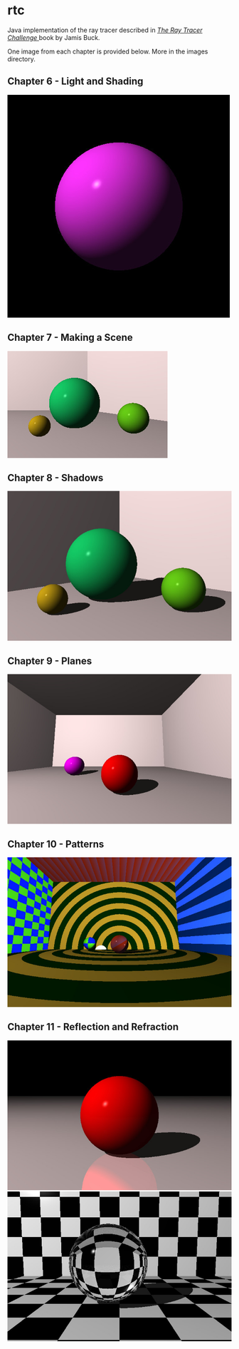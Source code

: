 # rtc
Java implementation of the ray tracer described in <a href="https://learning.oreilly.com/library/view/the-ray-tracer/9781680506778/">*The Ray Tracer Challenge* </a>book by Jamis Buck.

One image from each chapter is provided below. More in the images directory.

## Chapter 6 - Light and Shading
![sphere](https://github.com/a93-git/rtc/blob/master/images/sphere.jpg)

## Chapter 7 - Making a Scene
![sphere2](https://github.com/a93-git/rtc/blob/master/images/sphere2.jpg)

## Chapter 8 - Shadows
![scene_with_shadows](https://github.com/a93-git/rtc/blob/master/images/sphere2_with_shadows.jpg)

## Chapter 9 - Planes
![spheres_on_plane](https://github.com/a93-git/rtc/blob/master/images/spheres_on_plane.jpg)

## Chapter 10 - Patterns
![patterns](https://github.com/a93-git/rtc/blob/master/images/patterns_demo2.jpg)

## Chapter 11 - Reflection and Refraction
![sphere-on-plane](https://github.com/a93-git/rtc/blob/master/images/Spheres_reflection-1.jpg)
![sphere-checker-refraction](https://github.com/a93-git/rtc/blob/master/images/refraction.jpg)
